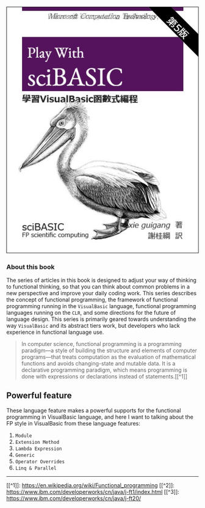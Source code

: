 ![](./cover.jpg)

### About this book
The series of articles in this book is designed to adjust your way of thinking to functional thinking, so that you can think about common problems in a new perspective and improve your daily coding work. This series describes the concept of functional programming, the framework of functional programming running in the ``VisualBasic`` language, functional programming languages running on the ``CLR``, and some directions for the future of language design. This series is primarily geared towards understanding the way ``VisualBasic`` and its abstract tiers work, but developers who lack experience in functional language use.

> In computer science, functional programming is a programming paradigm—a style of building the structure and elements of computer programs—that treats computation as the evaluation of mathematical functions and avoids changing-state and mutable data. It is a declarative programming paradigm, which means programming is done with expressions or declarations instead of statements.[[^1]]

## Powerful feature

These language feature makes a powerful supports for the functional programming in VisualBasic language, and here I want to talking about the FP style in VisualBasic from these language features:

1. ``Module``
2. ``Extension Method``
3. ``Lambda Expression``
4. ``Generic``
5. ``Operator Overrides``
6. ``Linq & Parallel``


--------

[[^1]]: https://en.wikipedia.org/wiki/Functional_programming
[[^2]]: https://www.ibm.com/developerworks/cn/java/j-ft1/index.html
[[^3]]: https://www.ibm.com/developerworks/cn/java/j-ft20/
